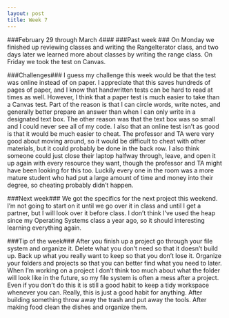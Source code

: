 ```yaml
---
layout: post
title: Week 7
---
```


###February 29 through March 4###
###Past week ###
On Monday we finished up reviewing classes and writing the RangeIterator class, and two days later we learned more about classes by writing the range class. On Friday we took the test on Canvas.

###Challenges###
I guess my challenge this week would be that the test was online instead of on paper. I appreciate that this saves hundreds of pages of paper, and I know that handwritten tests can be hard to read at times as well. However, I think that a paper test is much easier to take than a Canvas test. Part of the reason is that I can circle words, write notes, and generally better prepare an answer than when I can only write in a designated text box. The other reason was that the text box was so small and I could never see all of my code. I also that an online test isn’t as good is that it would be much easier to cheat. The professor and TA were very good about moving around, so it would be difficult to cheat with other materials, but it could probably be done in the back row. I also think someone could just close their laptop halfway through, leave, and open it up again with every resource they want, though the professor and TA might have been looking for this too. Luckily every one in the room was a more mature student who had put a large amount of time and money into their degree, so cheating probably didn’t happen. 

###Next week###
We got the specifics for the next project this weekend. I’m not going to start on it until we go over it in class and until I get a partner, but I will look over it before class. I don’t think I’ve used the heap since my Operating Systems class a year ago, so it should interesting learning everything again. 

###Tip of the week###
After you finish up a project go through your file system and organize it. Delete what you don’t need so that it doesn’t build up. Back up what you really want to keep so that you don’t lose it. Organize your folders and projects so that you can better find what you need to later. When I’m working on a project I don’t think too much about what the folder will look like in the future, so my file system is often a mess after a project. Even if you don’t do this it is still a good habit to keep a tidy workspace whenever you can. Really, this is just a good habit for anything. After building something throw away the trash and put away the tools. After making food clean the dishes and organize them. 
